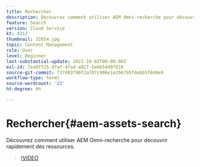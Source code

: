```yaml
---
title: Rechercher
description: Découvrez comment utiliser AEM Omni-recherche pour découvrir rapidement des ressources.
feature: Search
version: Cloud Service
kt: 4312
thumbnail: 32054.jpg
topic: Content Management
role: User
level: Beginner
last-substantial-update: 2021-10-02T00:00:00Z
exl-id: 7ea8ff25-d7af-4fad-a027-1e6b5440f810
source-git-commit: f37483f90f2a707c906e1e206795fdebb5f698e9
workflow-type: tm+mt
source-wordcount: '22'
ht-degree: 9%

---
```


# Rechercher{#aem-assets-search}

Découvrez comment utiliser AEM Omni-recherche pour découvrir rapidement des ressources.

>[!VIDEO](https://video.tv.adobe.com/v/32054/?quality=12&learn=on&hidetitle=true)
